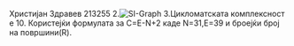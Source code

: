 Христијан Здравев 213255 
2.![SI-Graph](https://github.com/hristijanZdravev/SI_2024_lab2_213255/assets/165409790/286c8f7f-ac4c-40c2-a5ae-0465097f91f3)
3.Цикломатската комплексност е 10. Користејќи формулата за C=E-N+2 каде N=31,E=39 и броејќи број на површини(R).
